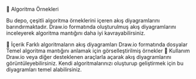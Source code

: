 📌 Algoritma Örnekleri

Bu depo, çeşitli algoritma örneklerini içeren akış diyagramlarını barındırmaktadır. Draw.io formatında oluşturulmuş akış diyagramlarını inceleyerek algoritma mantığını daha iyi kavrayabilirsiniz.

📂 İçerik
Farklı algoritmaların akış diyagramları
Draw.io formatında dosyalar
Temel algoritma mantığını anlamak için görselleştirilmiş örnekler
🚀 Kullanım
Draw.io veya diğer desteklenen araçlarla açarak akış diyagramlarını görüntüleyebilirsiniz.
Kendi algoritmalarınızı oluşturup geliştirmek için bu diyagramları temel alabilirsiniz.
